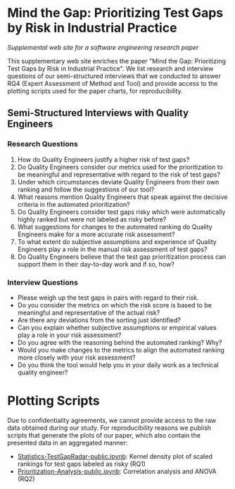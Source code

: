 # Mind the Gap: Prioritizing Test Gaps by Risk in Industrial Practice
_Supplemental web site for a software engineering research paper_

This supplementary web site enriches the paper "Mind the Gap: Prioritizing Test Gaps by Risk
in Industrial Practice". We list research and interview questions of our semi-structured interviews that we conducted to answer RQ4 (Expert Assessment of Method and Tool) and provide access to the plotting scripts used for the paper charts, for reproducibility.

## Semi-Structured Interviews with Quality Engineers

### Research Questions

1. How do Quality Engineers justify a higher risk of test gaps?
2. Do Quality Engineers consider our metrics used for the prioritization to be meaningful and representative with regard to the risk of test gaps?
3. Under which circumstances deviate Quality Engineers from their own ranking and follow the suggestions of our tool?
4. What reasons mention Quality Engineers that speak against the decisive criteria in the automated prioritization?
5. Do Quality Engineers consider test gaps risky which were automatically highly ranked but were not labeled as risky before?
6. What suggestions for changes to the automated ranking do Quality Engineers make for a more accurate risk assessment?
7. To what extent do subjective assumptions and experience of Quality Engineers play a role in the manual risk assessment of test gaps?
8. Do Quality Engineers believe that the test gap prioritization process can support them in their day-to-day work and if so, how?

### Interview Questions

 * Please weigh up the test gaps in pairs with regard to their risk.
 * Do you consider the metrics on which the risk score is based to be meaningful and representative of the actual risk?
 * Are there any deviations from the sorting just identified?
 * Can you explain whether subjective assumptions or empirical values play a role in your risk assessment?
 * Do you agree with the reasoning behind the automated ranking? Why?
 * Would you make changes to the metrics to align the automated ranking more closely with your risk assessment?
 * Do you think the tool would help you in your daily work as a technical quality engineer?

# Plotting Scripts

Due to confidentiality agreements, we cannot provide access to the raw data obtained during our study.
For reproducibility reasons we publish scripts that generate the plots of our paper, which also contain the presented data in an aggregated manner:

* [Statistics-TestGapRadar-public.ipynb](https://github.com/r2h2/estimating-test-gap-risk/blob/main/Statistics-TestRiskRadar-public.ipynb): Kernel density plot of scaled rankings for test gaps labeled as risky (RQ1)
* [Prioritization-Analysis-public.ipynb](https://github.com/r2h2/estimating-test-gap-risk/blob/main/Prioritization-Analysis-public.ipynb): Correlation analysis and ANOVA (RQ2)